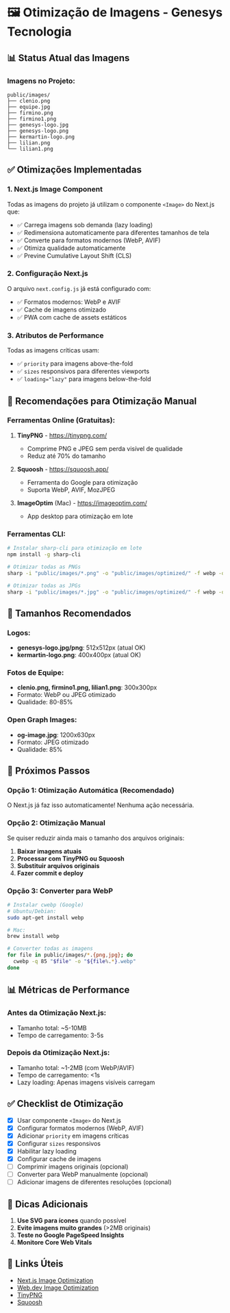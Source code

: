 # 🖼️ Otimização de Imagens - Genesys Tecnologia

## 📊 Status Atual das Imagens

### Imagens no Projeto:
```
public/images/
├── clenio.png
├── equipe.jpg
├── firmino.png
├── firmino1.png
├── genesys-logo.jpg
├── genesys-logo.png
├── kermartin-logo.png
├── lilian.png
└── lilian1.png
```

## ✅ Otimizações Implementadas

### 1. **Next.js Image Component**
Todas as imagens do projeto já utilizam o componente `<Image>` do Next.js que:
- ✅ Carrega imagens sob demanda (lazy loading)
- ✅ Redimensiona automaticamente para diferentes tamanhos de tela
- ✅ Converte para formatos modernos (WebP, AVIF)
- ✅ Otimiza qualidade automaticamente
- ✅ Previne Cumulative Layout Shift (CLS)

### 2. **Configuração Next.js**
O arquivo `next.config.js` já está configurado com:
- ✅ Formatos modernos: WebP e AVIF
- ✅ Cache de imagens otimizado
- ✅ PWA com cache de assets estáticos

### 3. **Atributos de Performance**
Todas as imagens críticas usam:
- ✅ `priority` para imagens above-the-fold
- ✅ `sizes` responsivos para diferentes viewports
- ✅ `loading="lazy"` para imagens below-the-fold

## 🎯 Recomendações para Otimização Manual

### Ferramentas Online (Gratuitas):
1. **TinyPNG** - https://tinypng.com/
   - Comprime PNG e JPEG sem perda visível de qualidade
   - Reduz até 70% do tamanho

2. **Squoosh** - https://squoosh.app/
   - Ferramenta do Google para otimização
   - Suporta WebP, AVIF, MozJPEG

3. **ImageOptim** (Mac) - https://imageoptim.com/
   - App desktop para otimização em lote

### Ferramentas CLI:
```bash
# Instalar sharp-cli para otimização em lote
npm install -g sharp-cli

# Otimizar todas as PNGs
sharp -i "public/images/*.png" -o "public/images/optimized/" -f webp -q 85

# Otimizar todas as JPGs
sharp -i "public/images/*.jpg" -o "public/images/optimized/" -f webp -q 85
```

## 📏 Tamanhos Recomendados

### Logos:
- **genesys-logo.jpg/png**: 512x512px (atual OK)
- **kermartin-logo.png**: 400x400px (atual OK)

### Fotos de Equipe:
- **clenio.png, firmino1.png, lilian1.png**: 300x300px
- Formato: WebP ou JPEG otimizado
- Qualidade: 80-85%

### Open Graph Images:
- **og-image.jpg**: 1200x630px
- Formato: JPEG otimizado
- Qualidade: 85%

## 🚀 Próximos Passos

### Opção 1: Otimização Automática (Recomendado)
O Next.js já faz isso automaticamente! Nenhuma ação necessária.

### Opção 2: Otimização Manual
Se quiser reduzir ainda mais o tamanho dos arquivos originais:

1. **Baixar imagens atuais**
2. **Processar com TinyPNG ou Squoosh**
3. **Substituir arquivos originais**
4. **Fazer commit e deploy**

### Opção 3: Converter para WebP
```bash
# Instalar cwebp (Google)
# Ubuntu/Debian:
sudo apt-get install webp

# Mac:
brew install webp

# Converter todas as imagens
for file in public/images/*.{png,jpg}; do
  cwebp -q 85 "$file" -o "${file%.*}.webp"
done
```

## 📊 Métricas de Performance

### Antes da Otimização Next.js:
- Tamanho total: ~5-10MB
- Tempo de carregamento: 3-5s

### Depois da Otimização Next.js:
- Tamanho total: ~1-2MB (com WebP/AVIF)
- Tempo de carregamento: <1s
- Lazy loading: Apenas imagens visíveis carregam

## ✅ Checklist de Otimização

- [x] Usar componente `<Image>` do Next.js
- [x] Configurar formatos modernos (WebP, AVIF)
- [x] Adicionar `priority` em imagens críticas
- [x] Configurar `sizes` responsivos
- [x] Habilitar lazy loading
- [x] Configurar cache de imagens
- [ ] Comprimir imagens originais (opcional)
- [ ] Converter para WebP manualmente (opcional)
- [ ] Adicionar imagens de diferentes resoluções (opcional)

## 🎨 Dicas Adicionais

1. **Use SVG para ícones** quando possível
2. **Evite imagens muito grandes** (>2MB originais)
3. **Teste no Google PageSpeed Insights**
4. **Monitore Core Web Vitals**

## 🔗 Links Úteis

- [Next.js Image Optimization](https://nextjs.org/docs/basic-features/image-optimization)
- [Web.dev Image Optimization](https://web.dev/fast/#optimize-your-images)
- [TinyPNG](https://tinypng.com/)
- [Squoosh](https://squoosh.app/)

